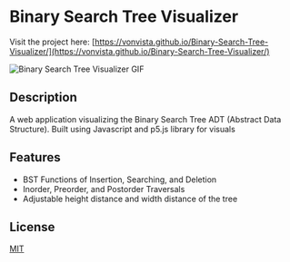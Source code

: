 # Binary Search Tree Visualizer

Visit the project here: [https://vonvista.github.io/Binary-Search-Tree-Visualizer/](https://vonvista.github.io/Binary-Search-Tree-Visualizer/)

![Binary Search Tree Visualizer GIF](https://vonvista.github.io/Binary-Search-Tree-Visualizer/assets/BSTV%20Gif.gif)

## Description

A web application visualizing the Binary Search Tree ADT (Abstract Data Structure). Built using Javascript and p5.js library for visuals

## Features

* BST Functions of Insertion, Searching, and Deletion
* Inorder, Preorder, and Postorder Traversals
* Adjustable height distance and width distance of the tree

## License
[MIT](https://choosealicense.com/licenses/mit/)
